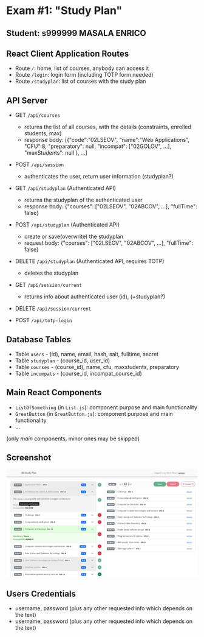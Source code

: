 # Exam #1: "Study Plan"
## Student: s999999 MASALA ENRICO 

## React Client Application Routes

- Route `/`: home, list of courses, anybody can access it
- Route `/login`: login form (including TOTP form needed)
- Route `/studyplan`: list of courses with the study plan

## API Server

- GET `/api/courses`
  - returns the list of all courses, with the details (constraints, enrolled students, max)
  - response body: [{"code":"02LSEOV", "name":"Web Applications", "CFU":8,
      "preparatory": null, "incompat": ["02GOLOV", ...], "maxStudents": null }, ...]
- POST `/api/session`
  - authenticates the user, return user information (studyplan?)
- GET `/api/studyplan`  (Authenticated API)
  - returns the studyplan of the authenticated user
  - response body: {"courses": ["02LSEOV", "02ABCOV", ...], "fullTime": false}
- POST `/api/studyplan`  (Authenticated API)
  - create or save(overwrite) the studyplan
  - request body: {"courses": ["02LSEOV", "02ABCOV", ...], "fullTime": false}
- DELETE `/api/studyplan`  (Authenticated API, requires TOTP)
  - deletes the studyplan

- GET `/api/session/current`
  - returns info about authenticated user (id), (+studyplan?)
- DELETE `/api/session/current`
- POST `/api/totp-login`

## Database Tables

- Table `users` - (id), name, email, hash, salt, fulltime, secret
- Table `studyplan` - (course_id, user_id)
- Table `courses` - (course_id), name, cfu, maxstudents, preparatory
- Table `incompats` - (course_id, incompat_course_id)

## Main React Components

- `ListOfSomething` (in `List.js`): component purpose and main functionality
- `GreatButton` (in `GreatButton.js`): component purpose and main functionality
- ...

(only _main_ components, minor ones may be skipped)

## Screenshot

![Screenshot](./img/screenshot.jpg)

## Users Credentials

- username, password (plus any other requested info which depends on the text)
- username, password (plus any other requested info which depends on the text)

